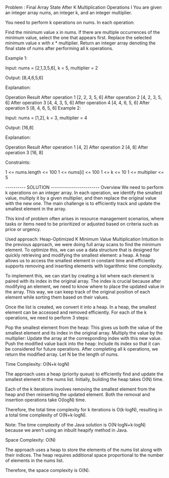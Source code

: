 Problem : Final Array State After K Multiplication Operations I
You are given an integer array nums, an integer k, and an integer multiplier.

You need to perform k operations on nums. In each operation:

Find the minimum value x in nums. If there are multiple occurrences of the minimum value, select the one that appears first.
Replace the selected minimum value x with x * multiplier.
Return an integer array denoting the final state of nums after performing all k operations.

 

Example 1:

Input: nums = [2,1,3,5,6], k = 5, multiplier = 2

Output: [8,4,6,5,6]

Explanation:

Operation	Result
After operation 1	[2, 2, 3, 5, 6]
After operation 2	[4, 2, 3, 5, 6]
After operation 3	[4, 4, 3, 5, 6]
After operation 4	[4, 4, 6, 5, 6]
After operation 5	[8, 4, 6, 5, 6]
Example 2:

Input: nums = [1,2], k = 3, multiplier = 4

Output: [16,8]

Explanation:

Operation	Result
After operation 1	[4, 2]
After operation 2	[4, 8]
After operation 3	[16, 8]
 

Constraints:

1 <= nums.length <= 100
1 <= nums[i] <= 100
1 <= k <= 10
1 <= multiplier <= 5


---------- SOLUTION ------------------------
Overview
We need to perform k operations on an integer array. In each operation, we identify the smallest value, multiply it by a given multiplier, and then replace the original value with the new one. The main challenge is to efficiently track and update the smallest element in the array.

This kind of problem often arises in resource management scenarios, where tasks or items need to be prioritized or adjusted based on criteria such as price or urgency.

Used approach: Heap-Optimized K Minimum Value Multiplication
Intuition
In the previous approach, we were doing full array scans to find the minimum element. To optimize this, we can use a data structure that is designed for quickly retrieving and modifying the smallest element: a heap. A heap allows us to access the smallest element in constant time and efficiently supports removing and inserting elements with logarithmic time complexity.

To implement this, we can start by creating a list where each element is paired with its index in the original array. The index is crucial because after modifying an element, we need to know where to place the updated value in the array. This way, we can keep track of the original position of each element while sorting them based on their values.

Once the list is created, we convert it into a heap. In a heap, the smallest element can be accessed and removed efficiently. For each of the k operations, we need to perform 3 steps:

Pop the smallest element from the heap: This gives us both the value of the smallest element and its index in the original array.
Multiply the value by the multiplier: Update the array at the corresponding index with this new value.
Push the modified value back into the heap: Include its index so that it can be considered for future operations.
After completing all k operations, we return the modified array.
Let N be the length of nums.

Time Complexity: O(N+k⋅logN)

The approach uses a heap (priority queue) to efficiently find and update the smallest element in the nums list. Initially, building the heap takes O(N) time.

Each of the k iterations involves removing the smallest element from the heap and then reinserting the updated element. Both the removal and insertion operations take O(logN) time.

Therefore, the total time complexity for k iterations is O(k⋅logN), resulting in a total time complexity of O(N+k⋅logN).

Note: The time complexity of the Java solution is O(N⋅logN+k⋅logN) because we aren't using an inbuilt heapify method in Java.

Space Complexity: O(N)

The approach uses a heap to store the elements of the nums list along with their indices. The heap requires additional space proportional to the number of elements in the nums list.

Therefore, the space complexity is O(N).
